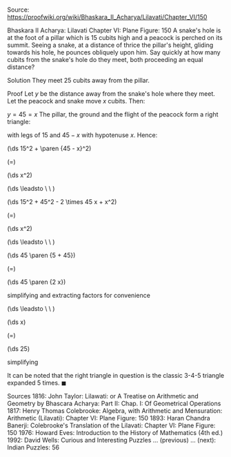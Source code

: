 # 

Source: https://proofwiki.org/wiki/Bhaskara_II_Acharya/Lilavati/Chapter_VI/150



Bhaskara II Acharya: Lilavati Chapter $\text {VI}$: Plane Figure: $150$
A snake's hole is at the foot of a pillar which is $15$ cubits high and a peacock is perched on its summit.
Seeing a snake, at a distance of thrice the pillar's height, gliding towards his hole, he pounces obliquely upon him.
Say quickly at how many cubits from the snake's hole do they meet, both proceeding an equal distance?


Solution
They meet $25$ cubits away from the pillar.


Proof
Let $y$ be the distance away from the snake's hole where they meet.
Let the peacock and snake move $x$ cubits.
Then:

$y = 45 = x$
The pillar, the ground and the flight of the peacock form a right triangle:

with legs of $15$ and $45 - x$
with hypotenuse $x$.
Hence:














\(\ds 15^2 + \paren {45 - x}^2\)

\(=\)







\(\ds x^2\)














\(\ds \leadsto \ \ \)





\(\ds 15^2 + 45^2 - 2 \times 45 x  + x^2\)

\(=\)







\(\ds x^2\)














\(\ds \leadsto \ \ \)





\(\ds 45 \paren {5 + 45}\)

\(=\)







\(\ds 45 \paren {2 x}\)





simplifying and extracting factors for convenience








\(\ds \leadsto \ \ \)





\(\ds x\)

\(=\)







\(\ds 25\)





simplifying



It can be noted that the right triangle in question is the classic $\text {3-4-5}$ triangle expanded $5$ times.
$\blacksquare$


Sources
1816: John Taylor: Lilawati: or A Treatise on Arithmetic and Geometry by Bhascara Acharya: Part $\text {II}$: Chap. $\text {I}$: Of Geometrical Operations
1817: Henry Thomas Colebrooke: Algebra, with Arithmetic and Mensuration: Arithmetic (Lilavati): Chapter $\text {VI}$: Plane Figure: $150$
1893: Haran Chandra Banerji: Colebrooke's Translation of the Lilavati: Chapter $\text {VI}$: Plane Figure: $150$
1976: Howard Eves: Introduction to the History of Mathematics (4th ed.)
1992: David Wells: Curious and Interesting Puzzles ... (previous) ... (next): Indian Puzzles: $56$




